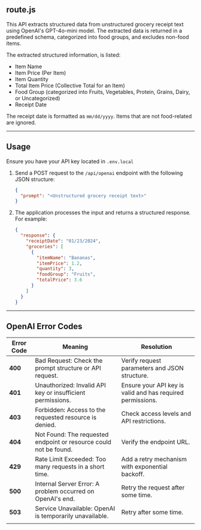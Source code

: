 ## route.js

This API extracts structured data from unstructured grocery receipt text using OpenAI's GPT-4o-mini model. The extracted data is returned in a predefined schema, categorized into food groups, and excludes non-food items.

The extracted structured information, is listed:

- Item Name
- Item Price (Per Item)
- Item Quantity
- Total Item Price (Collective Total for an Item)
- Food Group (categorized into Fruits, Vegetables, Protein, Grains, Dairy, or Uncategorized)
- Receipt Date

The receipt date is formatted as `mm/dd/yyyy`. Items that are not food-related are ignored.

---

## Usage

Ensure you have your API key located in `.env.local`

1. Send a POST request to the `/api/openai` endpoint with the following JSON structure:

   ```json
   {
     "prompt": "<Unstructured grocery receipt text>"
   }
   ```

2. The application processes the input and returns a structured response. For example:
   ```json
   {
     "response": {
       "receiptDate": "01/23/2024",
       "groceries": [
         {
           "itemName": "Bananas",
           "itemPrice": 1.2,
           "quantity": 3,
           "foodGroup": "Fruits",
           "totalPrice": 3.6
         }
       ]
     }
   }
   ```

---

## OpenAI Error Codes

| **Error Code** | **Meaning**                                                       | **Resolution**                                             |
| -------------- | ----------------------------------------------------------------- | ---------------------------------------------------------- |
| **400**        | Bad Request: Check the prompt structure or API request.           | Verify request parameters and JSON structure.              |
| **401**        | Unauthorized: Invalid API key or insufficient permissions.        | Ensure your API key is valid and has required permissions. |
| **403**        | Forbidden: Access to the requested resource is denied.            | Check access levels and API restrictions.                  |
| **404**        | Not Found: The requested endpoint or resource could not be found. | Verify the endpoint URL.                                   |
| **429**        | Rate Limit Exceeded: Too many requests in a short time.           | Add a retry mechanism with exponential backoff.            |
| **500**        | Internal Server Error: A problem occurred on OpenAI's end.        | Retry the request after some time.                         |
| **503**        | Service Unavailable: OpenAI is temporarily unavailable.           | Retry after some time.                                     |
|                |
